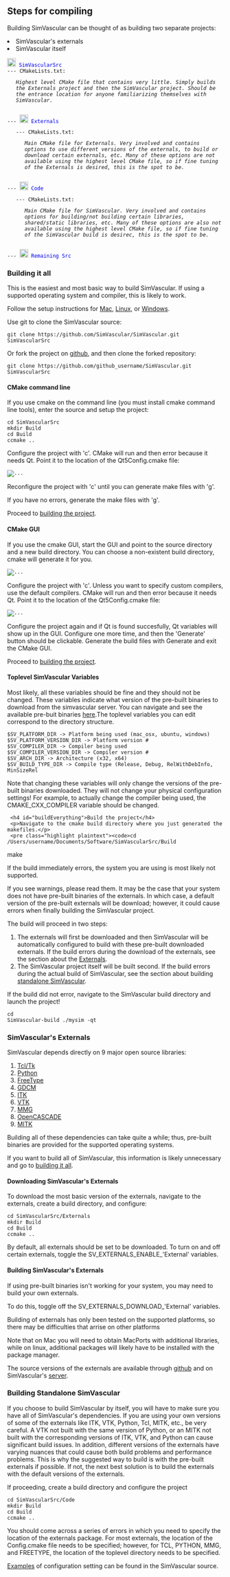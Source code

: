 
## Steps for compiling

  <p>Building SimVascular can be thought of as building two separate projects:
    <li>SimVascular's externals</li>
    <li>SimVascular itself</li>
  </p>
		<p>
		 <pre class="highlight plaintext">
<code><img src="img/docs/compile/folder.png" height="20" width="20"alt="..."><font color="##0000FF"> SimVascularSrc</font>
--- CMakeLists.txt: <ul><em>Highest level CMake file that contains very little. Simply builds the Externals project and then the SimVascular project. Should be the entrance location for anyone familiarizing themselves with SimVascular.</em></ul>
--- <img src="img/docs/compile/folder.png" height="20" width="20"alt="..."><font color="##0000FF"> Externals</font>
<ul>--- CMakeLists.txt: <ul><em>Main CMake file for Externals. Very involved and contains options to use different versions of the externals, to build or download certain externals, etc. Many of these options are not available using the highest level CMake file, so if fine tuning of the Externals is desired, this is the spot to be.</em></ul></ul>
--- <img src="img/docs/compile/folder.png" height="20" width="20"alt="..."><font color="##0000FF"> Code</font>
<ul>--- CMakeLists.txt: <ul><em>Main CMake file for SimVascular. Very involved and contains options for building/not building certain libraries, shared/static libraries, etc. Many of these options are also not available using the highest level CMake file, so if fine tuning of the SimVascular build is desirec, this is the spot to be.</em></ul></ul>
--- <img src="img/docs/compile/folder.png" height="20" width="20"alt="..."><font color="##0000FF"> Remaining Src</font></code></pre>
		</p>
  <p>
   <h3 id="buildingItAll">Building it all</h3>
   <p>This is the easiest and most basic way to build SimVascular. If using a supported operating system and compiler, this is likely to work.
     <p>Follow the setup instructions for <a href="#sysSetupMac">Mac</a>, <a href="#sysSetupLinux">Linux</a>, or <a href="#sysSetupWin">Windows</a>.</p>
     <p>Use git to clone the SimVascular source:</p>
     <pre class="highlight plaintext"><code>git clone https://github.com/SimVascular/SimVascular.git SimVascularSrc</code></pre>
     <p>Or fork the project on <a href="https://github.com/SimVascular/SimVascular">github</a>, and then clone the forked repository:</p>
     <pre class="highlight plaintext"><code>git clone https://github.com/github_username/SimVascular.git SimVascularSrc</code></pre>
     <h4>CMake command line</h4>
     <p>If you use cmake on the command line (you must install cmake command line tools), enter the source and setup the project:</p>
     <pre class="highlight plaintext"><code>cd SimVascularSrc
mkdir Build
cd Build
ccmake ..</code></pre>
     <p>Configure the project with 'c'. CMake will run and then error because it needs Qt. Point it to the location of the Qt5Config.cmake file:</p>
     <pre class="highlight plaintext"><code><img src="img/docs/compile/cmake_command_find_qt.png" alt="..."></code></pre>
     <p>Reconfigure the project with 'c' until you can generate make files with 'g'. </p>
     <p>If you have no errors, generate the make files with 'g'.</p>
     <p>Proceed to <a href="#buildEverything">building the project</a>.</p>
     <h4>CMake GUI</h4>
     <p>If you use the cmake GUI, start the GUI and point to the source directory and a new build directory. You can choose a non-existent build directory, cmake will generate it for you.</p>
     <pre class="highlight plaintext"><code><img src="img/docs/compile/cmake_gui_setup.png" alt="..."></code></pre>
     <p>Configure the project with 'c'. Unless you want to specify custom compilers, use the default compilers. CMake will run and then error because it needs Qt. Point it to the location of the Qt5Config.cmake file:</p>
     <pre class="highlight plaintext"><code><img src="img/docs/compile/cmake_gui_find_qt.png" alt="..."></code></pre>
     <p>Configure the project again and if Qt is found succesfully, Qt variables will show up in the GUI. Configure one more time, and then the 'Generate' button should be clickable. Generate the build files with Generate and exit the CMake GUI.</p>
     <p>Proceed to <a href="#buildEverything">building the project</a>.</p>
     <h4>Toplevel SimVascular Variables</h4>
     <p>Most likely, all these variables should be fine and they should not be changed. These variables indicate what version of the pre-built binaries to download from the simvascular server. You can navigate and see the available pre-buit binaries <a href="http://simvascular.stanford.edu/downloads/public/simvascular/externals">here</a>.The toplevel variables you can edit correspond to the directory structure.</p>
     <pre class="highlight plaintext"><code>$SV_PLATFORM_DIR -> Platform being used (mac_osx, ubuntu, windows)
$SV_PLATFORM_VERSION_DIR -> Platform version #
$SV_COMPILER_DIR -> Compiler being used
$SV_COMPILER_VERSION_DIR -> Compiler version #
$SV_ARCH_DIR -> Architecture (x32, x64)
$SV_BUILD_TYPE_DIR -> Compile type (Release, Debug, RelWithDebInfo, MinSizeRel</code></pre>
     <p>Note that changing these variables will only change the versions of the pre-built binaries downloaded. They will not change your physical configuration settings! For example, to actually change the compiler being used, the CMAKE_CXX_COMPILER variable should be changed.</p>

     <h4 id="buildEverything">Build the project</h4>
     <p>Navigate to the cmake build directory where you just generated the makefiles.</p>
     <pre class="highlight plaintext"><code>cd /Users/username/Documents/Software/SimVascularSrc/Build
make</code></pre>
     <p>If the build immediately errors, the system you are using is most likely not supported.</p>
     <p>If you see warnings, please read them. It may be the case that your system does not have pre-built binaries of the externals. In which case, a default version of the pre-built externals will be download; however, it could cause errors when finally building the SimVascular project.</p>
     <p>The build will proceed in two steps:
       <ol>
         <li>The externals will first be downloaded and then SimVascular will be automatically configured to build with these pre-built downloaded externals. If the build errors during the download of the externals, see the section about the <a href="#buildExternals">Externals</a>.</li>
         <li>The SimVascular project itself will be built second. If the build errors during the actual build of SimVascular, see the section about building <a href="#buildSimVascular">standalone SimVascular</a>.
       </ol>
     </p>
     <p>If the build did not error, navigate to the SimVascular build directory and launch the project!</p>
     <pre class="highlight plaintext"><code>cd SimVascular-build
./mysim -qt</code></pre>
   </p>
   <p>
   <h3 id="buildExternals">SimVascular's Externals</h3>
   <p>SimVascular depends directly on 9 major open source libraries:</p>
   <ol>
     <li><a href="https://www.tcl.tk">Tcl/Tk</a></li>
     <li><a href="https://www.python.org">Python</a></li>
     <li><a href="https://www.freetype.org">FreeType</a></li>
     <li><a href="http://gdcm.sourceforge.net/wiki/index.php/Main_Page">GDCM</a></li>
     <li><a href="https://itk.org">ITK</a></li>
     <li><a href="http://www.vtk.org">VTK</a></li>
     <li><a href="https://www.mmgtools.org">MMG</a></li>
     <li><a href="https://www.opencascade.com">OpenCASCADE</a></li>
     <li><a href="http://mitk.org/wiki/MITK">MITK</a></li>
   </ol>
   <p>Building all of these dependencies can take quite a while; thus, pre-built
   binaries are provided for the supported operating systems.</p>
   <p>If you want to build all of SimVascular, this information is likely unnecessary and go to <a href="#buildingItAll">building it all</a>.</p>
   <h4>Downloading SimVascular's Externals</h4>
   <p>To download the most basic version of the externals, navigate to the externals, create a build directory, and configure:</p>
     <pre class="highlight plaintext"><code>cd SimVascularSrc/Externals
mkdir Build
cd Build
ccmake ..</code></pre>
   <p>By default, all externals should be set to be downloaded. To turn on and off certain externals, toggle the SV_EXTERNALS_ENABLE_'External' variables.</p>
   <h4>Building SimVascular's Externals</h4>
   <p>If using pre-built binaries isn't working for your system, you may need to build your own externals.</p>
   <p>To do this, toggle off the SV_EXTERNALS_DOWNLOAD_'External' variables.</p>
   <p>Building of externals has only been tested on the supported platforms, so there may be difficulties that arrise on other platforms</p>
   <p>Note that on Mac you will need to obtain MacPorts with additional libraries, while on linux, additional packages will likely have to be installed with the package manager.</p>
   <p>The source versions of the externals are available through <a href="https://github.com/SimVascular">github</a> and on SimVascular's <a href="http://simvascular.stanford.edu/downloads/public/simvascular/externals/src/originals">server</a>.</p>
   </p>
   <p>
   <h3 id="buildSimVascular">Building Standalone SimVascular</h3>
   <p>If you choose to build SimVascular by itself, you will have to make sure you have all of SimVascular's dependencies. If you are using your own versions of some of the externals like ITK, VTK, Python, Tcl, MITK, etc., be very careful. A VTK not built with the same version of Python, or an MITK not built with the corresponding versions of ITK, VTK, and Python can cause significant build issues. In addition, different versions of the externals have varying nuances that could cause both build problems and performance problems. This is why the suggested way to build is with the pre-built externals if possible. If not, the next best solution is to build the externals with the default versions of the externals.</p>
   <p>If proceeding, create a build directory and configure the project</p>
     <pre class="highlight plaintext"><code>cd SimVascularSrc/Code
mkdir Build
cd Build
ccmake ..</code></pre>
   <p>You should come across a series of errors in which you need to specify the location of the externals package. For most externals, the location of the Config.cmake file needs to be specified; however, for TCL, PYTHON, MMG, and FREETYPE, the location of the toplevel directory needs to be specified.</p>
   <p><a href="https://github.com/SimVascular/SimVascular/tree/master/Externals/TestWithCMake">Examples</a> of configuration setting can be found in the SimVascular source.</p>
   </p>

